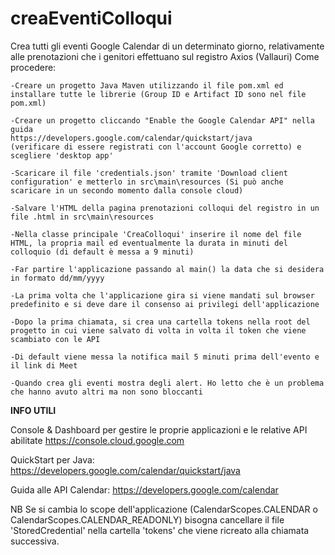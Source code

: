 # creaEventiColloqui
Crea tutti gli eventi Google Calendar di un determinato giorno, relativamente alle prenotazioni che i genitori effettuano sul registro Axios (Vallauri)
Come procedere:

	-Creare un progetto Java Maven utilizzando il file pom.xml ed installare tutte le librerie (Group ID e Artifact ID sono nel file pom.xml)
	
	-Creare un progetto cliccando "Enable the Google Calendar API" nella guida
	https://developers.google.com/calendar/quickstart/java
	(verificare di essere registrati con l'account Google corretto) e scegliere 'desktop app'
	
	-Scaricare il file 'credentials.json' tramite 'Download client configuration' e metterlo in src\main\resources (Si può anche scaricare in un secondo momento dalla console cloud)
	
	-Salvare l'HTML della pagina prenotazioni colloqui del registro in un file .html in src\main\resources
	
	-Nella classe principale 'CreaColloqui' inserire il nome del file HTML, la propria mail ed eventualmente la durata in minuti del colloquio (di default è messa a 9 minuti)
	
	-Far partire l'applicazione passando al main() la data che si desidera in formato dd/mm/yyyy
	
	-La prima volta che l'applicazione gira si viene mandati sul browser predefinito e si deve dare il consenso ai privilegi dell'applicazione
	
	-Dopo la prima chiamata, si crea una cartella tokens nella root del progetto in cui viene salvato di volta in volta il token che viene scambiato con le API
	
	-Di default viene messa la notifica mail 5 minuti prima dell'evento e il link di Meet
	
	-Quando crea gli eventi mostra degli alert. Ho letto che è un problema che hanno avuto altri ma non sono bloccanti

**************INFO UTILI**************

Console & Dashboard per gestire le proprie applicazioni e le relative API abilitate
	https://console.cloud.google.com

QuickStart per Java:
	https://developers.google.com/calendar/quickstart/java

Guida alle API Calendar:
	https://developers.google.com/calendar

NB Se si cambia lo scope dell'applicazione (CalendarScopes.CALENDAR o CalendarScopes.CALENDAR_READONLY) bisogna cancellare il file 'StoredCredential' nella cartella 'tokens' che viene ricreato alla chiamata successiva.
